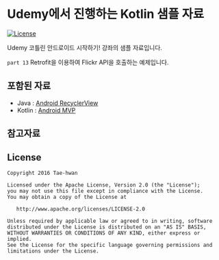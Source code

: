 # Udemy에서 진행하는 Kotlin 샘플 자료

[![License](https://img.shields.io/hexpm/l/plug.svg)]()

Udemy 코틀린 안드로이드 시작하기! 강좌의 샘플 자료입니다.

`part 13` Retrofit을 이용하여 Flickr API을 호출하는 예제입니다.

## 포함된 자료

- Java : [Android RecyclerView](https://github.com/taehwandev/Kotlin-Udemy-Sample/tree/07-RecyclerView/app-java/src/main)
- Kotlin : [Android MVP](https://github.com/taehwandev/Kotlin-Udemy-Sample/tree/07-RecyclerView/app-kotlin/src/main)

## 참고자료


## License

```
Copyright 2016 Tae-hwan

Licensed under the Apache License, Version 2.0 (the "License");
you may not use this file except in compliance with the License.
You may obtain a copy of the License at

   http://www.apache.org/licenses/LICENSE-2.0

Unless required by applicable law or agreed to in writing, software
distributed under the License is distributed on an "AS IS" BASIS,
WITHOUT WARRANTIES OR CONDITIONS OF ANY KIND, either express or implied.
See the License for the specific language governing permissions and
limitations under the License.
```
